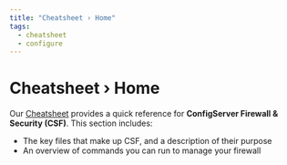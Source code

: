 ```yaml
---
title: "Cheatsheet › Home"
tags:
  - cheatsheet
  - configure
---
```


# Cheatsheet › Home

Our [Cheatsheet](../cheatsheet/home.md) provides a quick reference for **ConfigServer Firewall & Security (CSF)**.  This section includes:

- The key files that make up CSF, and a description of their purpose
- An overview of commands you can run to manage your firewall  

